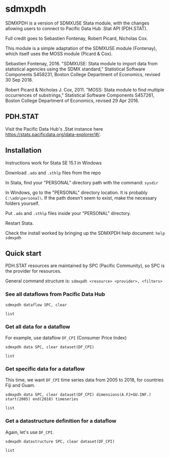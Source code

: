# sdmxpdh
SDMXPDH is a version of SDMXUSE Stata module, with the changes allowing users to connect to Pacific Data Hub .Stat API (PDH.STAT).

Full credit goes to Sebastien Fontenay, Robert Picard, Nicholas Cox.

This module is a simple adaptation of the SDMXUSE module (Fontenay), which itself uses the MOSS module (Picard & Cox).

Sebastien Fontenay, 2016. "SDMXUSE: Stata module to import data from statistical agencies using the SDMX standard," Statistical Software Components S458231, Boston College Department of Economics, revised 30 Sep 2018.

Robert Picard & Nicholas J. Cox, 2011. "MOSS: Stata module to find multiple occurrences of substrings," Statistical Software Components S457261, Boston College Department of Economics, revised 29 Apr 2016.

## PDH.STAT

Visit the Pacific Data Hub's .Stat instance here https://stats.pacificdata.org/data-explorer/#/.

## Installation

Instructions work for Stata SE 15.1 in Windows

Download `.ado` and `.sthlp` files from the repo

In Stata, find your "PERSONAL" directory path with the command: `sysdir`

In Windows, go to the "PERSONAL" directory location. It is probably `C:\ado\personal\`. If the path doesn't seem to exist, make the necessary folders yourself.

Put `.ado` and `.sthlp` files inside your "PERSONAL" directory.

Restart Stata.

Check the install worked by bringing up the SDMXPDH help document: `help sdmxpdh`

## Quick start

PDH.STAT resources are maintained by SPC (Pacific Community), so SPC is the provider for resources.

General command structure is: `sdmxpdh <resource> <provider>, <filters>`

### See all dataflows from Pacific Data Hub

`sdmxpdh dataflow SPC, clear`

`list`

### Get all data for a dataflow

For example, use dataflow `DF_CPI` (Consumer Price Index)

`sdmxpdh data SPC, clear dataset(DF_CPI)`

`list`

### Get specific data for a dataflow

This time, we want `DF_CPI` time series data from 2005 to 2018, for countries Fiji and Guam.

`sdmxpdh data SPC, clear dataset(DF_CPI) dimensions(A.FJ+GU.INF.) start(2005) end(2018) timeseries`

`list`

### Get a datastructure definition for a dataflow

Again, let's use `DF_CPI`.

`sdmxpdh datastructure SPC, clear dataset(DF_CPI)`

`list`
